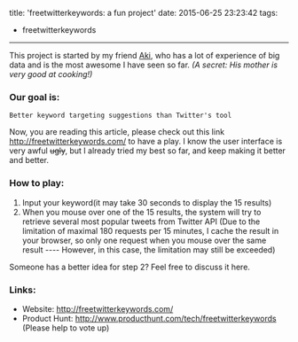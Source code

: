 title: 'freetwitterkeywords: a fun project'
date: 2015-06-25 23:23:42
tags:
 - freetwitterkeywords
---
This project is started by my friend [Aki](https://github.com/Akibalogh), who has a lot of experience of big data and is the most awesome I have seen so far. *(A secret: His mother is very good at cooking!)*

### Our goal is:
```
Better keyword targeting suggestions than Twitter's tool
```
<!-- more -->

Now, you are reading this article, please check out this link http://freetwitterkeywords.com/ to have a play.
I know the user interface is very awful <del>ugly</del>, but I already tried my best so far, and keep making it better and better.

### How to play:
1. Input your keyword(it may take 30 seconds to display the 15 results)
2. When you mouse over one of the 15 results, the system will try to retrieve several most popular tweets from Twitter API (Due to the limitation of maximal 180 requests per 15 minutes, I cache the result in your browser, so only one request when you mouse over the same result ---- However, in this case, the limitation may still be exceeded)

Someone has a better idea for step 2? Feel free to discuss it here.

### Links:
* Website: http://freetwitterkeywords.com/
* Product Hunt: http://www.producthunt.com/tech/freetwitterkeywords (Please help to vote up)
